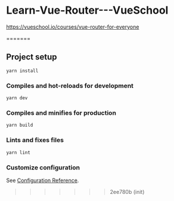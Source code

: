 
# Learn-Vue-Router---VueSchool
https://vueschool.io/courses/vue-router-for-everyone

=======

## Project setup
```
yarn install
```

### Compiles and hot-reloads for development
```
yarn dev
```

### Compiles and minifies for production
```
yarn build
```

### Lints and fixes files
```
yarn lint
```

### Customize configuration
See [Configuration Reference](https://cli.vuejs.org/config/).
>>>>>>> 2ee780b (init)
